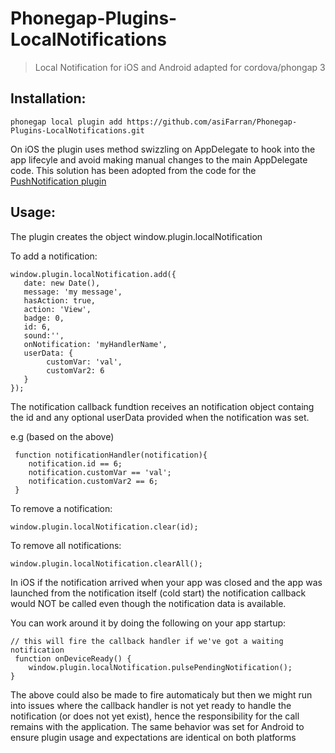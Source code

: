 # Phonegap-Plugins-LocalNotifications

> Local Notification for iOS and Android adapted for cordova/phongap 3 


## Installation:

    phonegap local plugin add https://github.com/asiFarran/Phonegap-Plugins-LocalNotifications.git

On iOS the plugin uses method swizzling on AppDelegate to hook into the app lifecyle and avoid making manual changes to the main AppDelegate code. This solution has been adopted from the code for the <a target='_blank' href='https://github.com/phonegap-build/PushPlugin'>PushNotification plugin </a>

## Usage:

The plugin creates the object window.plugin.localNotification

    
To add a notification: 
	    
    window.plugin.localNotification.add({
       date: new Date(),
       message: 'my message',
       hasAction: true,
       action: 'View',
       badge: 0,
       id: 6,
       sound:'',
       onNotification: 'myHandlerName',
       userData: {
            customVar: 'val',
            customVar2: 6
       }
    });
	

The notification callback fundtion receives an notification object containg the id and any optional userData provided when the notification was set.

e.g (based on the above)
    
     function notificationHandler(notification){
        notification.id == 6;
        notification.customVar == 'val';
        notification.customVar2 == 6;
     }
     


To remove a notification: 
        
    window.plugin.localNotification.clear(id);
    
To remove all notifications: 
        
    window.plugin.localNotification.clearAll();
    


In iOS if the notification arrived when your app was closed and the app was launched from the notification itself (cold start) the notification callback would NOT be called even though the notification data is available.

You can work around it by doing the following on your app startup:

    // this will fire the callback handler if we've got a waiting notification
     function onDeviceReady() {    	
		window.plugin.localNotification.pulsePendingNotification(); 
	}
    
The above could also be made to fire automaticaly but then we might run into issues where the callback handler is not yet ready to handle the notification (or does not yet exist), hence the responsibility for the call remains with the application.
The same behavior was set for Android to ensure plugin usage and expectations are identical on both platforms

